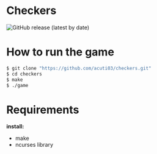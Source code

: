 # Checkers

![GitHub release (latest by date)](https://img.shields.io/github/v/release/acuti03/checkers?logo=github)



# How to run the game

``` bash
$ git clone "https://github.com/acuti03/checkers.git"
$ cd checkers
$ make
$ ./game
```

# Requirements

**install:**

- make
- ncurses library